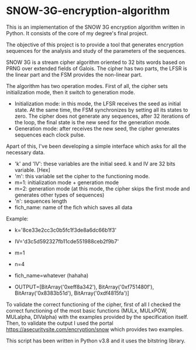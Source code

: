 # SNOW-3G-encryption-algorithm

This is an implementation of the SNOW 3G encryption algorithm written in Python.
It consists of the core of my degree's final project.

The objective of this project is to provide a tool that generates encryption sequences for the analysis and study of the parameters of the sequences.

SNOW 3G is a stream cipher algorithm oriented to 32 bits words based on PRNG over extended fields of Galois. The cipher has two parts, the LFSR is the linear part and the FSM provides the non-linear part.

The algorithm has two operation modes. First of all, the cipher sets initialization mode, then it switch to generation mode.
  - Initialization mode: in this mode, the LFSR receives the seed as initial state. At the same time, the FSM synchronizes by setting all its states to zero. The cipher does not generate any sequences, after 32 iterations of the loop, the final state is the new seed for the generation mode.
  - Generation mode: after receives the new seed, the cipher generates sequences each clock pulse.

Apart of this, I've been developing a simple interface which asks for all the necessary data.
 - 'k' and 'IV': these variables are the initial seed. k and IV are 32 bits variable. [Hex]
 - 'm': this variable set the cipher to the functioning mode.
  - m=1: initialization mode + generation mode
  - m=2: generation mode (at this mode, the cipher skips the first mode and generates other types of sequences)
 - 'n': sequences length
 - fich_name: name of the fich which saves all data
 
Example:
  - k='8ce33e2cc3c0b5fc1f3de8a6dc66b1f3'
  - IV='d3c5d592327fb11cde551988ceb2f9b7'
  - m=1
  - n=4
  - fich_name=whatever (hahaha)
  
  - OUTPUT=[BitArray('0xeff8a342'), BitArray('0xf751480f'), BitArray('0x8383b51d'), BitArray('0xdf4815fa')]

To validate the correct functioning of the cipher, first of all I checked the correct functioning of the most basic functions (MULx, MULxPOW, MULalpha, DIValpha) with the examples provided by the specification itself. Then, to validate the output I used the portal https://asecuritysite.com/encryption/snow which provides two examples.

This script has been written in Python v3.8 and it uses the bitstring library.
